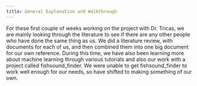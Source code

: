 ```yaml
---
title: General Explanation and Walkthrough
---
```


For these first couple of weeks working on the project with Dr. Tricas, we are mainly looking through the literature to see if there are any other people who have done the same thing as us. We did a literature review, with documents for each of us, and then combined them into one big document for our own reference. During this time, we have also been learning more about machine learning through various tutorials and also our work with a project called fishsound_finder. We were unable to get fishsound_finder to work well enough for our needs, so have shifted to making something of our own.
